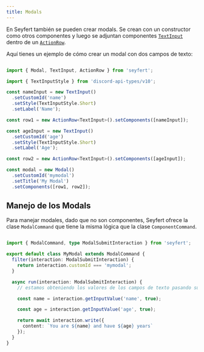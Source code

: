 ```yaml
---
title: Modals
---
```

En Seyfert también se pueden crear modals. Se crean con un constructor como otros componentes y luego se adjuntan componentes [`TextInput`](/api/classes/textinput) dentro de un [`ActionRow`](/api/classes/actionrow).

Aquí tienes un ejemplo de cómo crear un modal con dos campos de texto:

```ts showLineNumbers copy

import { Modal, TextInput, ActionRow } from 'seyfert';

import { TextInputStyle } from 'discord-api-types/v10';

const nameInput = new TextInput()
  .setCustomId('name')
  .setStyle(TextInputStyle.Short)
  .setLabel('Name');

const row1 = new ActionRow<TextInput>().setComponents([nameInput]);

const ageInput = new TextInput()
  .setCustomId('age')
  .setStyle(TextInputStyle.Short)
  .setLabel('Age');

const row2 = new ActionRow<TextInput>().setComponents([ageInput]);

const modal = new Modal()
  .setCustomId('mymodal')
  .setTitle('My Modal')
  .setComponents([row1, row2]);


```

## Manejo de los Modals

Para manejar modales, dado que no son componentes, Seyfert ofrece la clase `ModalCommand` que tiene la misma lógica que la clase `ComponentCommand`.

```ts showLineNumbers copy

import { ModalCommand, type ModalSubmitInteraction } from 'seyfert';

export default class MyModal extends ModalCommand {
  filter(interaction: ModalSubmitInteraction) {
    return interaction.customId === 'mymodal';
  }

  async run(interaction: ModalSubmitInteraction) {
    // estamos obteniendo los valores de los campos de texto pasando sus ID personalizados en el método `getInputValue`.

    const name = interaction.getInputValue('name', true);

    const age = interaction.getInputValue('age', true);

    return await interaction.write({
      content: `You are ${name} and have ${age} years`
    });
  }
}

```